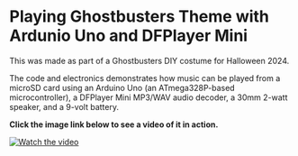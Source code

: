 # Playing Ghostbusters Theme with Ardunio Uno and DFPlayer Mini

This was made as part of a Ghostbusters DIY costume for Halloween 2024.

The code and electronics demonstrates how music can be played from a microSD card using an Arduino Uno (an ATmega328P-based microcontroller), a DFPlayer Mini MP3/WAV audio decoder, a 30mm 2-watt speaker, and a 9-volt battery.

**Click the image link below to see a video of it in action.**

[![Watch the video](https://img.youtube.com/vi/nc6COft3jNw/maxresdefault.jpg)](https://www.youtube.com/shorts/nc6COft3jNw)
